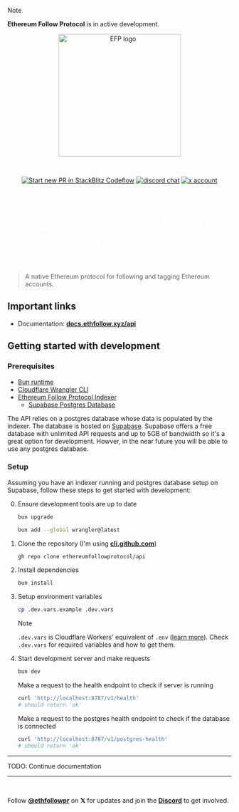 > [!NOTE]
> **Ethereum Follow Protocol** is in active development.

<p align="center">
  <a href="https://ethfollow.xyz" target="_blank" rel="noopener noreferrer">
    <img width="275" src="https://docs.ethfollow.xyz/logo.png" alt="EFP logo" />
  </a>
</p>
<br />
<p align="center">
  <a href="https://pr.new/ethereumfollowprotocol/api"><img src="https://developer.stackblitz.com/img/start_pr_dark_small.svg" alt="Start new PR in StackBlitz Codeflow" /></a>
  <a href="https://discord.ethfollow.xyz"><img src="https://img.shields.io/badge/chat-discord-blue?style=flat&logo=discord" alt="discord chat" /></a>
  <a href="https://x.com/ethfollowpr"><img src="https://img.shields.io/twitter/follow/ethfollowpr?label=%40ethfollowpr&style=social&link=https%3A%2F%2Fx.com%2Fethfollowpr" alt="x account" /></a>
</p>

<h1 align="center" style="font-size: 2.75rem; font-weight: 900; color: white;">Ethereum Follow Protocol API</h1>

> A native Ethereum protocol for following and tagging Ethereum accounts.

## Important links

- Documentation: [**docs.ethfollow.xyz/api**](https://docs.ethfollow.xyz/api)

## Getting started with development

### Prerequisites

- [Bun runtime](https://bun.sh/)
- [Cloudflare Wrangler CLI](https://developers.cloudflare.com/workers/wrangler/install-and-update/)
- [Ethereum Follow Protocol Indexer](https://github.com/ethereumfollowprotocol/indexer)
  - [Supabase Postgres Database](https://supabase.com/dashboard/new?plan=free)


The API relies on a postgres database whose data is populated by the indexer.
The database is hosted on [Supabase](https://supabase.com/dashboard/new?plan=free).
Supabase offers a free database with unlimited API requests and up to 5GB of bandwidth so it's a great option for development.
Howver, in the near future you will be able to use any postgres database.


### Setup

Assuming you have an indexer running and postgres database setup on Supabase, follow these steps to get started with development:

0. Ensure development tools are up to date

    ```bash
    bun upgrade
    ```
    ```bash
    bun add --global wrangler@latest
    ```

1. Clone the repository (I'm using [**cli.github.com**](https://cli.github.com))

    ```bash
    gh repo clone ethereumfollowprotocol/api
    ```

2. Install dependencies

    ```bash
    bun install
    ```

4. Setup environment variables

    ```bash
    cp .dev.vars.example .dev.vars
    ```
    > [!NOTE]
    > `.dev.vars` is Cloudflare Workers' equivalent of `.env` ([learn more](https://developers.cloudflare.com/workers/configuration/environment-variables/#interact-with-environment-variables-locally)).
    > Check `.dev.vars` for required variables and how to get them.

5. Start development server and make requests

    ```bash
    bun dev
    ```
    Make a request to the health endpoint to check if server is running
    ```bash
    curl 'http://localhost:8787/v1/health'   
    # should return 'ok'
    ```
    Make a request to the postgres health endpoint to check if the database is connected
    ```bash
    curl 'http://localhost:8787/v1/postgres-health'
    # should return 'ok'
    ```

____
TODO: Continue documentation
____

<br />

Follow [**@ethfollowpr**](https://x.com/ethfollowpr) on **𝕏** for updates and join the [**Discord**](https://discord.ethfollow.xyz) to get involved.
 
